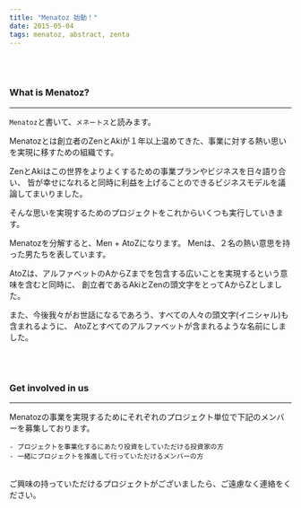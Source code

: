 ```yaml
---
title: "Menatoz 始動！"
date: 2015-05-04
tags: menatoz, abstract, zenta
---
```


<br>
<br>

### What is Menatoz?
---

`Menatoz`と書いて、`メネートス`と読みます。

Menatozとは創立者のZenとAkiが１年以上温めてきた、事業に対する熱い思いを実現に移すための組織です。

ZenとAkiはこの世界をよりよくするための事業プランやビジネスを日々語り合い、
皆が幸せになれると同時に利益を上げることのできるビジネスモデルを議論してまいりました。

そんな思いを実現するためのプロジェクトをこれからいくつも実行していきます。
<br>

Menatozを分解すると、Men + AtoZになります。
Menは、２名の熱い意思を持った男たちを表しています。
<br>

AtoZは、アルファベットのAからZまでを包含する広いことを実現するという意味を含むと同時に、
創立者であるAkiとZenの頭文字をとってAからZとしました。
<br>

また、今後我々がお世話になるであろう、すべての人々の頭文字(イニシャル)も含まれるように、
AtoZとすべてのアルファベットが含まれるような名前にしました。

<br>
<br>

### Get involved in us
---

Menatozの事業を実現するためにそれぞれのプロジェクト単位で下記のメンバーを募集しております。
<br>

```
- プロジェクトを事業化するにあたり投資をしていただける投資家の方 
- 一緒にプロジェクトを推進して行っていただけるメンバーの方 
```

<br>
ご興味の持っていただけるプロジェクトがございましたら、ご遠慮なく連絡をください。

<br>
